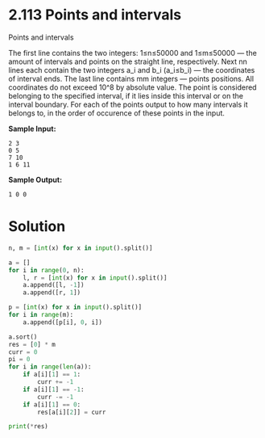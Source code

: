 # 2.113 Points and intervals

Points and intervals

The first line contains the two integers: 1≤n≤50000 and 1≤m≤50000 — the amount of intervals and points on the straight
line, respectively. Next nn lines each contain the two integers a_i and b_i (a_i≤b_i) — the coordinates of interval
ends. The last line contains mm integers — points positions. All coordinates do not exceed 10^8 by absolute value. The
point is considered belonging to the specified interval, if it lies inside this interval or on the interval boundary.
For each of the points output to how many intervals it belongs to, in the order of occurence of these points in the
input.

**Sample Input:**

```
2 3
0 5
7 10
1 6 11
```

**Sample Output:**

```
1 0 0
```

# Solution

```python
n, m = [int(x) for x in input().split()]

a = []
for i in range(0, n):
    l, r = [int(x) for x in input().split()]
    a.append([l, -1])
    a.append([r, 1])

p = [int(x) for x in input().split()]
for i in range(m):
    a.append([p[i], 0, i])

a.sort()
res = [0] * m
curr = 0
pi = 0
for i in range(len(a)):
    if a[i][1] == 1:
        curr += -1
    if a[i][1] == -1:
        curr -= -1
    if a[i][1] == 0:
        res[a[i][2]] = curr

print(*res)
```